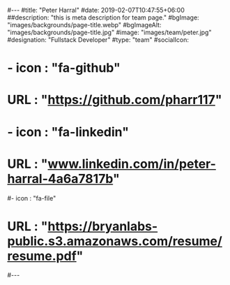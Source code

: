 #---
#title: "Peter Harral"
#date: 2019-02-07T10:47:55+06:00
##description: "this is meta description for team page."
#bgImage: "images/backgrounds/page-title.webp"
#bgImageAlt: "images/backgrounds/page-title.jpg"
#image: "images/team/peter.jpg"
#designation: "Fullstack Developer"
#type: "team"
#socialIcon:
#  - icon : "fa-github"
#    URL : "https://github.com/pharr117"
    
#  - icon : "fa-linkedin"
#    URL : "www.linkedin.com/in/peter-harral-4a6a7817b"

  #- icon : "fa-file"
  #  URL : "https://bryanlabs-public.s3.amazonaws.com/resume/resume.pdf"
    
#---

